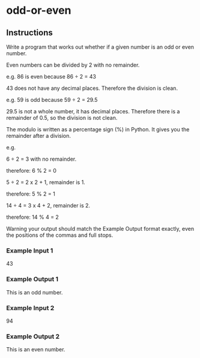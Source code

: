 # odd-or-even

## Instructions

Write a program that works out whether if a given number is an odd or even number.

Even numbers can be divided by 2 with no remainder.

e.g. 86 is even because 86 ÷ 2 = 43

43 does not have any decimal places. Therefore the division is clean.

e.g. 59 is odd because 59 ÷ 2 = 29.5

29.5 is not a whole number, it has decimal places. Therefore there is a remainder of 0.5, so the division is not clean.

The modulo is written as a percentage sign (%) in Python. It gives you the remainder after a division.

e.g.

6 ÷ 2 = 3 with no remainder.

therefore: 6 % 2 = 0

5 ÷ 2 = 2 x 2 + 1, remainder is 1.

therefore: 5 % 2 = 1

14 ÷ 4 = 3 x 4 + 2, remainder is 2.

therefore: 14 % 4 = 2

Warning your output should match the Example Output format exactly, even the positions of the commas and full stops.

### Example Input 1

43

### Example Output 1

This is an odd number.

### Example Input 2

94

### Example Output 2

This is an even number.
